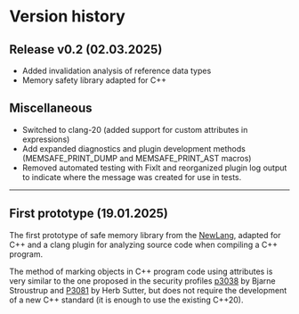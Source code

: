 # Version history

## Release v0.2 (02.03.2025)
- Added invalidation analysis of reference data types
- Memory safety library adapted for C++

## Miscellaneous
- Switched to clang-20 (added support for custom attributes in expressions)
- Add expanded diagnostics and plugin development methods (MEMSAFE_PRINT_DUMP and MEMSAFE_PRINT_AST macros)
- Removed automated testing with FixIt and reorganized plugin log output to indicate where the message was created for use in tests.

------

## First prototype (19.01.2025)

The first prototype of safe memory library from the [NewLang](https://newlang.net/), 
adapted for C++ and a clang plugin for analyzing source code when compiling a C++ program.

The method of marking objects in C++ program code using attributes is very similar to the one proposed in the security profiles
[p3038](https://www.open-std.org/jtc1/sc22/wg21/docs/papers/2023/p3038r0.pdf) by Bjarne Stroustrup
and [P3081](https://isocpp.org/files/papers/P3081R0.pdf) by Herb Sutter,
but does not require the development of a new C++ standard (it is enough to use the existing C++20).